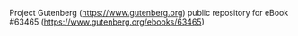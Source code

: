 Project Gutenberg (https://www.gutenberg.org) public repository for eBook #63465 (https://www.gutenberg.org/ebooks/63465)
